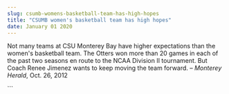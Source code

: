 ```yaml
---
slug: csumb-womens-basketball-team-has-high-hopes
title: "CSUMB women's basketball team has high hopes"
date: January 01 2020
---
```


 
<p>
  Not many teams at CSU Monterey Bay have higher expectations than the women's
  basketball team. The Otters won more than 20 games in each of the past two
  seasons en route to the NCAA Division II tournament. But Coach Renee Jimenez
  wants to keep moving the team forward. – <em>Monterey Herald</em>, Oct. 26,
  2012
</p>
```
